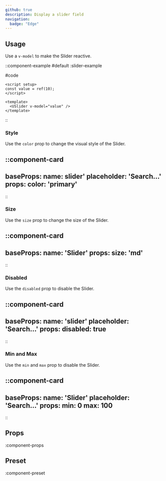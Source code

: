 ```yaml
---
github: true
description: Display a slider field
navigation:
  badge: "Edge"
---
```


## Usage

Use a `v-model` to make the Slider reactive.

::component-example
#default
:slider-example

#code

```vue
<script setup>
const value = ref(10);
</script>

<template>
  <USlider v-model="value" />
</template>
```

::

### Style

Use the `color` prop to change the visual style of the Slider.

::component-card
---
baseProps:
  name: slider'
  placeholder: 'Search...'
props:
  color: 'primary'
---
::

### Size

Use the `size` prop to change the size of the Slider.

::component-card
---
baseProps:
  name: 'Slider'
props:
  size: 'md'
---
::

### Disabled

Use the `disabled` prop to disable the Slider.

::component-card
---
baseProps:
  name: 'slider'
  placeholder: 'Search...'
props:
  disabled: true
---
::


### Min and Max

Use the `min` and `max` prop to disable the Slider.

::component-card
---
baseProps:
  name: 'Slider'
  placeholder: 'Search...'
props:
  min: 0
  max: 100
---
::

## Props

:component-props

## Preset

:component-preset
